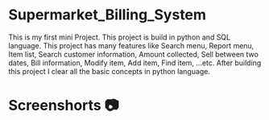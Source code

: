 # Supermarket_Billing_System
This is my first mini Project. This project is build in python and SQL language. This project has many features like Search menu, Report menu, Item list, Search customer information, Amount collected, Sell between two dates, Bill information, Modify item, Add item, Find item, ...etc. After building this project I clear all the basic concepts in python language.<br/>
# Screenshorts 📷
